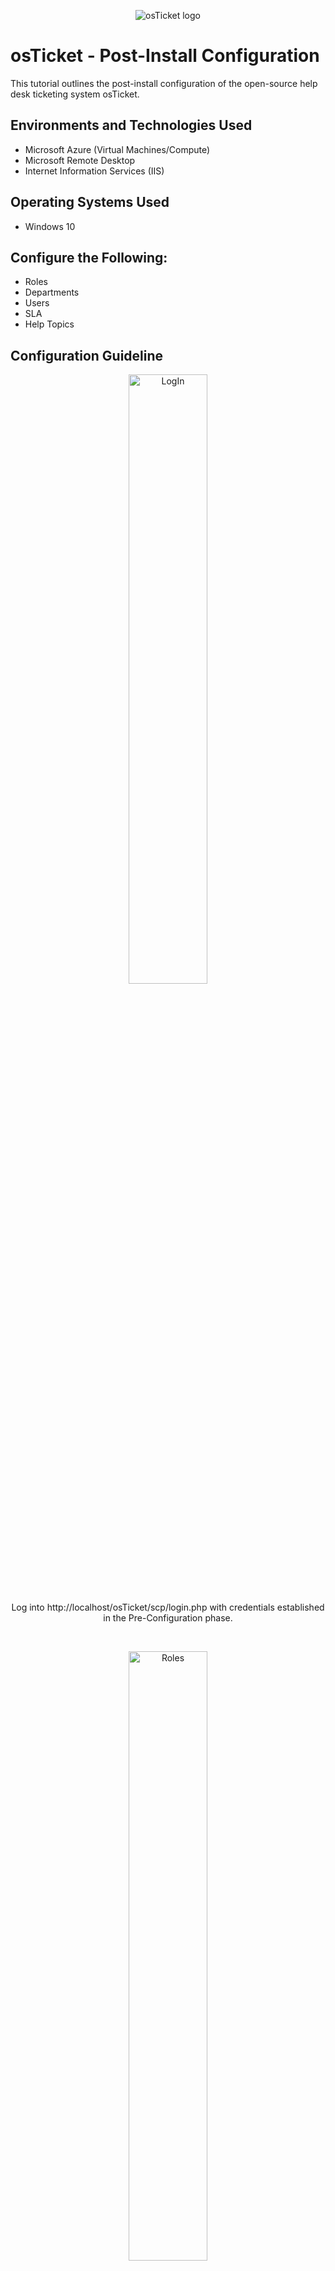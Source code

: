 <p align="center">
<img src="https://i.imgur.com/Clzj7Xs.png" alt="osTicket logo"/>
</p>

<h1>osTicket - Post-Install Configuration</h1>
This tutorial outlines the post-install configuration of the open-source help desk ticketing system osTicket.<br />


<h2>Environments and Technologies Used</h2>

- Microsoft Azure (Virtual Machines/Compute)
- Microsoft Remote Desktop
- Internet Information Services (IIS)

<h2>Operating Systems Used </h2>

- Windows 10</b> 

<h2>Configure the Following:</h2>

- Roles
- Departments
- Users
- SLA
- Help Topics

<h2>Configuration Guideline</h2>

<p align="center">
<img src="https://i.imgur.com/OVVVtdx.png" height="50%" width="50%" alt="LogIn"/>
</p>
<p align="center"> Log into http://localhost/osTicket/scp/login.php with credentials established in the Pre-Configuration phase. 
</p>
<br />

<p align="center">
<img src="https://i.imgur.com/xlq2lO0.png" height="50%" width="50%" alt="Roles"/>
</p>
<p> In the Agent Panel, select Roles. Click Add New Role. In the Definition section, type "Supreme Admin". In the Permissions, select all options, then click Add Role. 
</p>
<br />

<p align="center">
<img src="https://i.imgur.com/OFIRJ57.png" height="50%" width="50%" alt="Departments"/>
</p>
<p align="center"> In the Agent Panel, select Departments. Click Add New Department. Name it "System Administrators" and click Create. 
</p>
<br />

<p align="center">
<img src="https://i.imgur.com/VlCGbFA.png" height="50%" width="50%" alt="Teams"/>
</p>
<p align="center"> In the Agent Panel, select Teams. Click Add Team. Add "Level II Support." Click Create. 
</p>
<br />

<p align="center">
<img src="https://i.imgur.com/XklQWRU.png" height="50%" width="50%" alt="User Access"/>
</p>
<p align="center"> In the Agent Panel, select Settings, then Users. Check the box for Require registration and login to create tickets. Save.
</p>
<br />

<p align="center">
<img src="https://i.imgur.com/SZoYNFe.png" height="50%" width="50%" alt=""/>
</p>
<p> In the Agent Panel, select the Agent tab. Click on Add New Agent. In the Account tab, add Agent's name, e-mail, and user name. (Jane Doe, jane_admin@helper.com, jane_admin.) Unselect the Send the agent a password reset email, and Unselect Require password change at next login. Add password. In the Status and Settings section, check Administrator. 
</p>
<br />

<p align="center">
<img src="https://i.imgur.com/FyuVTK9.png" height="50%" width="50%" alt="Access Tab"/>
</p>
<p align="center"> In the Access tab, select Primary Department as System Administrators. Select role as Supreme Admin. 
</p>
<br />

<p align="center">
<img src="https://i.imgur.com/FUu6qCV.png" height="50%" width="50%" alt="Permissions Tab"/>
</p>
<p> In the Permission tab, go through each of the multiple tabs and select all options. (Jane Doe is an administrator.) For other agent's select options accordingly.  
</p>
<br />

<p align="center">
<img src="https://i.imgur.com/AWyWwMi.png" height="50%" width="50%" alt="Teams Tab"/>
</p>
<p align="center"> In the Teams Tab, select a team such as Level I or add teams. Add Level II Support. Click create. 
</p>
<br />

<p align="center">
<img src="https://i.imgur.com/Dk9c1Zt.png" height="50%" width="50%" alt="John Doe"/>
</p>
<p align="center"> Following the previous methods, create an administrator named John Doe. 
</p>
<br />

<p align="center">
<img src="https://i.imgur.com/b3CmDL6.png" height="50%" width="50%" alt="User Karen"/>
</p>
<p align="center"> Log into the osTicket as jane_admin. In the Admin Panel, select Users and Add New User (Karen Hart; karen@clueless.com). Click Add.  
</p>
<br />

<p align="center">
<img src="https://i.imgur.com/lujmJO3.png" height="50%" width="50%" alt="Register"/>
</p>
<p align="center"> While in the newly created user for Karen Hart, select Register. Select the option to add a password. 
</p>
<br />

<p align="center">
<img src="https://i.imgur.com/MpEhmiQ.png" height="50%" width="50%" alt="Ken Jeong"/>
</p>
<p align="center"> Repeating the previous steps, create a new user. (Ken Jeong; kenjeong@lovemyself.com)
</p>
<br />

<p align="center">
<img src="https://i.imgur.com/gxyucy9.png" height="50%" width="50%" alt="SLA"/>
</p>
<p> In the Agent Panel, select Manage, then Service Level Agreements (SLA). Click Add New SLA Plan. Add the following SLA Plans: SEV-A with a 1 hour grace period with a 24/7 schedule. SEV-B with a 4 hour grace period with a 24/7 schedule. SEV-C with a 8 hour grace period with a Monday-Friday 8 am - 5 pm with US Holidays. 
</p>
<br />

<p align="center">
<img src="https://i.imgur.com/4mZxej0.png" height="50%" width="50%" alt="Help Topics"/>
</p>
<p> In the Agent Panel, go to Manage, then to Help Topics. Add the following Help Topics: Business Critical Outage, Personal Computer Issues, Equipment Request, and Password Reset. It is optional to set the Department, SLA, and Priority. These options will be left in the default for this tutorial.  
</p>
<br />

<p align="center">
<img src="https://i.imgur.com/ubUCd3K.png" height="50%" width="50%" alt="Conclude"/>
</p>
<p> This concludes this tutorial. The next one will be on this with the ticket lifecycle. 
</p>
<br />

